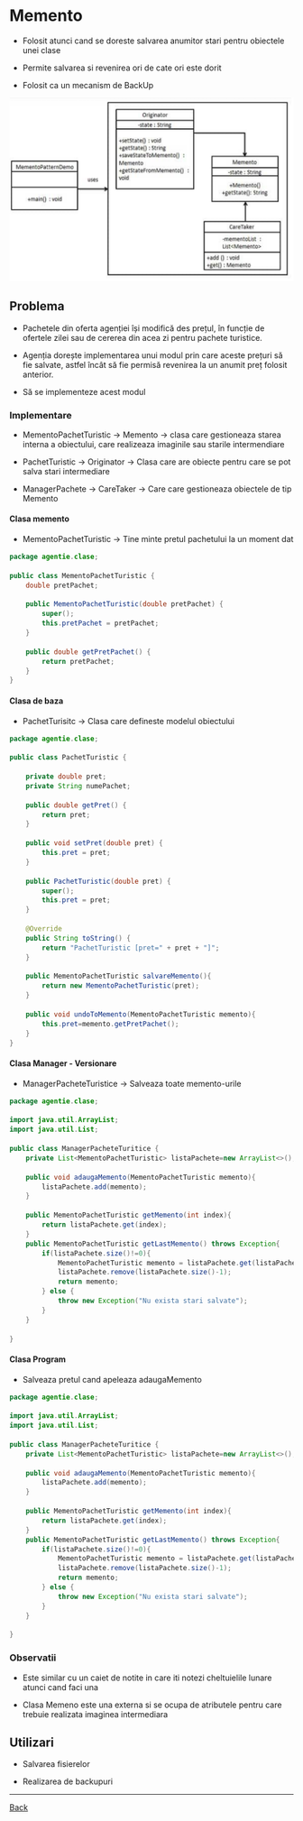 # Memento

- Folosit atunci cand se doreste salvarea anumitor stari pentru obiectele unei clase

- Permite salvarea si revenirea ori de cate ori este dorit

- Folosit ca un mecanism de BackUp

![Diagrama Memento](../img/Diagrama%20Memento.png)

## Problema

- Pachetele din oferta agenției își modifică des prețul, în funcție de ofertele zilei sau de cererea din acea zi pentru pachete turistice.

- Agenția dorește implementarea unui modul prin care aceste prețuri să fie salvate, astfel încât să fie permisă revenirea la un anumit preț folosit anterior.

- Să se implementeze acest modul

### Implementare

- MementoPachetTuristic -> Memento -> clasa care gestioneaza starea interna a obiectului, care realizeaza imaginile sau starile intermendiare

- PachetTuristic -> Originator -> Clasa care are obiecte pentru care se pot salva stari intermediare

- ManagerPachete -> CareTaker -> Care care gestioneaza obiectele de tip Memento

#### Clasa memento

- MementoPachetTuristic -> Tine minte pretul pachetului la un moment dat

```java
package agentie.clase;

public class MementoPachetTuristic {
	double pretPachet;

	public MementoPachetTuristic(double pretPachet) {
		super();
		this.pretPachet = pretPachet;
	}

	public double getPretPachet() {
		return pretPachet;
	}
}
```

#### Clasa de baza

- PachetTurisitc -> Clasa care defineste modelul obiectului

```java
package agentie.clase;

public class PachetTuristic {

	private double pret;
	private String numePachet;

	public double getPret() {
		return pret;
	}

	public void setPret(double pret) {
		this.pret = pret;
	}

	public PachetTuristic(double pret) {
		super();
		this.pret = pret;
	}

	@Override
	public String toString() {
		return "PachetTuristic [pret=" + pret + "]";
	}

	public MementoPachetTuristic salvareMemento(){
		return new MementoPachetTuristic(pret);
	}

	public void undoToMemento(MementoPachetTuristic memento){
		this.pret=memento.getPretPachet();
	}
}
```

#### Clasa Manager - Versionare

- ManagerPacheteTuristice -> Salveaza toate memento-urile

```java
package agentie.clase;

import java.util.ArrayList;
import java.util.List;

public class ManagerPacheteTuritice {
	private List<MementoPachetTuristic> listaPachete=new ArrayList<>();

	public void adaugaMemento(MementoPachetTuristic memento){
		listaPachete.add(memento);
	}

	public MementoPachetTuristic getMemento(int index){
		return listaPachete.get(index);
	}
	public MementoPachetTuristic getLastMemento() throws Exception{
		if(listaPachete.size()!=0){
			MementoPachetTuristic memento = listaPachete.get(listaPachete.size()-1);
			listaPachete.remove(listaPachete.size()-1);
			return memento;
		} else {
			throw new Exception("Nu exista stari salvate");
		}
	}

}
```

#### Clasa Program

- Salveaza pretul cand apeleaza adaugaMemento

```java
package agentie.clase;

import java.util.ArrayList;
import java.util.List;

public class ManagerPacheteTuritice {
	private List<MementoPachetTuristic> listaPachete=new ArrayList<>();

	public void adaugaMemento(MementoPachetTuristic memento){
		listaPachete.add(memento);
	}

	public MementoPachetTuristic getMemento(int index){
		return listaPachete.get(index);
	}
	public MementoPachetTuristic getLastMemento() throws Exception{
		if(listaPachete.size()!=0){
			MementoPachetTuristic memento = listaPachete.get(listaPachete.size()-1);
			listaPachete.remove(listaPachete.size()-1);
			return memento;
		} else {
			throw new Exception("Nu exista stari salvate");
		}
	}

}
```

### Observatii

- Este similar cu un caiet de notite in care iti notezi cheltuielile lunare atunci cand faci una

- Clasa Memeno este una externa si se ocupa de atributele pentru care trebuie realizata imaginea intermediara

## Utilizari

- Salvarea fisierelor

- Realizarea de backupuri

---

[Back](0_IntroinDesignPatternsComportamentale.md)
